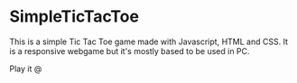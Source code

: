 # SimpleTicTacToe
This is a simple Tic Tac Toe game made with Javascript, HTML and CSS. It is a responsive webgame but it's mostly based to be used in PC.

Play it @ 
